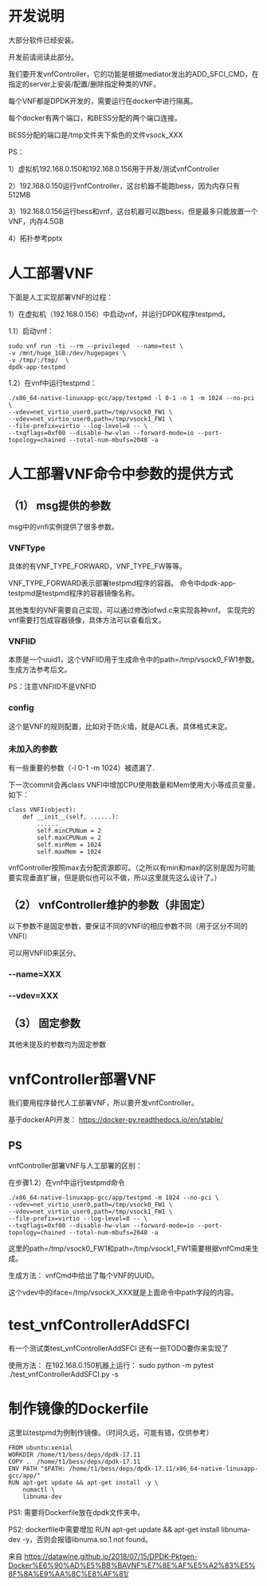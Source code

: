 # 开发说明
大部分软件已经安装。

开发前请阅读此部分。

我们要开发vnfController，它的功能是根据mediator发出的ADD_SFCI_CMD，在指定的server上安装/配置/删除指定种类的VNF。

每个VNF都是DPDK开发的，需要运行在docker中进行隔离。

每个docker有两个端口，和BESS分配的两个端口连接。

BESS分配的端口是/tmp文件夹下紫色的文件vsock_XXX

PS：

1）虚拟机192.168.0.150和192.168.0.156用于开发/测试vnfController

2）192.168.0.150运行vnfController，这台机器不能跑bess，因为内存只有512MB

3）192.168.0.156运行bess和vnf，这台机器可以跑bess，但是最多只能放置一个VNF，内存4.5GB

4）拓扑参考pptx



# 人工部署VNF
下面是人工实现部署VNF的过程：

1）在虚拟机（192.168.0.156）中启动vnf，并运行DPDK程序testpmd。

1.1）启动vnf：

    sudo vnf run -ti --rm --privileged  --name=test \
    -v /mnt/huge_1GB:/dev/hugepages \
    -v /tmp/:/tmp/  \
    dpdk-app-testpmd

1.2）在vnf中运行testpmd：

    ./x86_64-native-linuxapp-gcc/app/testpmd -l 0-1 -n 1 -m 1024 --no-pci \
    --vdev=net_virtio_user0,path=/tmp/vsock0_FW1 \
    --vdev=net_virtio_user0,path=/tmp/vsock1_FW1 \
    --file-prefix=virtio --log-level=8 -- \
    --txqflags=0xf00 --disable-hw-vlan --forward-mode=io --port-topology=chained --total-num-mbufs=2048 -a



# 人工部署VNF命令中参数的提供方式

## （1） msg提供的参数

msg中的vnfi实例提供了很多参数。

### VNFType

具体的有VNF_TYPE_FORWARD，VNF_TYPE_FW等等。

VNF_TYPE_FORWARD表示部署testpmd程序的容器。
命令中dpdk-app-testpmd是testpmd程序的容器镜像名称。

其他类型的VNF需要自己实现，可以通过修改iofwd.c来实现各种vnf。
实现完的vnf需要打包成容器镜像，具体方法可以查看后文。

### VNFIID

本质是一个uuid1，这个VNFIID用于生成命令中的path=/tmp/vsock0_FW1参数。生成方法参考后文。

PS：注意VNFIID不是VNFID

### config

这个是VNF的规则配置，比如对于防火墙，就是ACL表。具体格式未定。

### 未加入的参数

有一些重要的参数（-l 0-1 -m 1024）被遗漏了.

下一次commit会再class VNFI中增加CPU使用数量和Mem使用大小等成员变量，如下：

```
class VNFI(object):
    def __init__(self, ......):
        ......
        self.minCPUNum = 2
        self.maxCPUNum = 2
        self.minMem = 1024
        self.maxMem = 1024
```

vnfController按照max去分配资源即可。（之所以有min和max的区别是因为可能要实现垂直扩展，但是貌似也可以不做，所以这里就先这么设计了。）

## （2） vnfController维护的参数（非固定）

以下参数不是固定参数，要保证不同的VNFI的相应参数不同（用于区分不同的VNFI）

可以用VNFIID来区分。

### --name=XXX
### --vdev=XXX

## （3） 固定参数

其他未提及的参数均为固定参数


# vnfController部署VNF
我们要用程序替代人工部署VNF，所以要开发vnfController。

基于dockerAPI开发： https://docker-py.readthedocs.io/en/stable/

## PS
vnfController部署VNF与人工部署的区别：

在步骤1.2）在vnf中运行testpmd命令

    ./x86_64-native-linuxapp-gcc/app/testpmd -m 1024 --no-pci \
    --vdev=net_virtio_user0,path=/tmp/vsock0_FW1 \
    --vdev=net_virtio_user0,path=/tmp/vsock1_FW1 \
    --file-prefix=virtio --log-level=8 -- \
    --txqflags=0xf00 --disable-hw-vlan --forward-mode=io --port-topology=chained --total-num-mbufs=2048 -a

这里的path=/tmp/vsock0_FW1和path=/tmp/vsock1_FW1需要根据vnfCmd来生成。

生成方法：
vnfCmd中给出了每个VNF的UUID。

这个vdev中的iface=/tmp/vsockX_XXX就是上面命令中path字段的内容。



# test_vnfControllerAddSFCI
有一个测试类test_vnfControllerAddSFCI
还有一些TODO要你来实现了

使用方法：
在192.168.0.150机器上运行：
	sudo python -m pytest ./test_vnfControllerAddSFCI.py -s



# 制作镜像的Dockerfile

这里以testpmd为例制作镜像。（时间久远，可能有错，仅供参考）

```
FROM ubuntu:xenial
WORKDIR /home/t1/bess/deps/dpdk-17.11
COPY .  /home/t1/bess/deps/dpdk-17.11
ENV PATH "$PATH: /home/t1/bess/deps/dpdk-17.11/x86_64-native-linuxapp-gcc/app/"
RUN apt-get update && apt-get install -y \
    numactl \
    libnuma-dev
```

PS1: 需要将Dockerfile放在dpdk文件夹中。

PS2: dockerfile中需要增加 RUN apt-get update && apt-get install libnuma-dev -y，否则会报错libnuma.so.1 not found。

来自 <https://datawine.github.io/2018/07/15/DPDK-Pktgen-Docker%E6%90%AD%E5%BB%BAVNF%E7%8E%AF%E5%A2%83%E5%8F%8A%E9%AA%8C%E8%AF%81/> 


